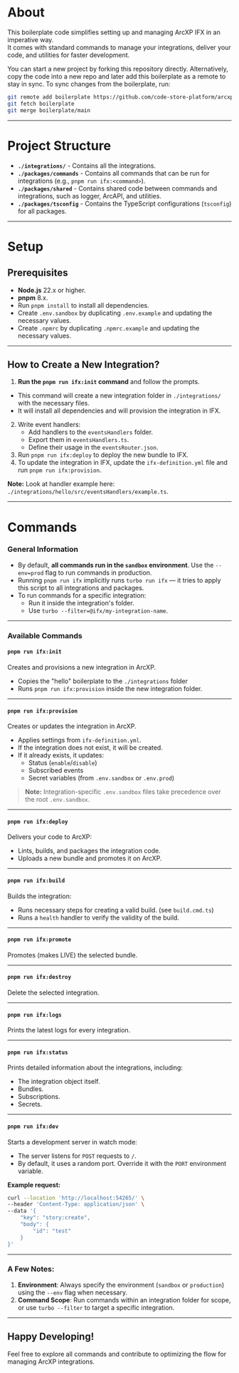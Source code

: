 # About

This boilerplate code simplifies setting up and managing ArcXP IFX in an imperative way.  
It comes with standard commands to manage your integrations, deliver your code, and utilities for faster development.

You can start a new project by forking this repository directly. 
Alternatively, copy the code into a new repo and later add this boilerplate as a remote to stay in sync. To sync changes from the boilerplate, run:
```bash
git remote add boilerplate https://github.com/code-store-platform/arcxp-ifx-boilerplate.git
git fetch boilerplate
git merge boilerplate/main
```

---

# Project Structure

- **`./integrations/`** - Contains all the integrations.  
- **`./packages/commands`** - Contains all commands that can be run for integrations (e.g., `pnpm run ifx:<command>`).  
- **`./packages/shared`** - Contains shared code between commands and integrations, such as logger, ArcAPI, and utilities.  
- **`./packages/tsconfig`** - Contains the TypeScript configurations (`tsconfig`) for all packages.

---

# Setup

## Prerequisites

- **Node.js** 22.x or higher.
- **pnpm** 8.x.
- Run `pnpm install` to install all dependencies.
- Create `.env.sandbox` by duplicating `.env.example` and updating the necessary values.
- Create `.npmrc` by duplicating `.npmrc.example` and updating the necessary values.
 
---

## How to Create a New Integration?
1. **Run the `pnpm run ifx:init` command** and follow the prompts.
  - This command will create a new integration folder in `./integrations/` with the necessary files.
  - It will install all dependencies and will provision the integration in IFX.
2. Write event handlers:
   - Add handlers to the `eventsHandlers` folder.
   - Export them in `eventsHandlers.ts`.
   - Define their usage in the `eventsRouter.json`.
3. Run `pnpm run ifx:deploy` to deploy the new bundle to IFX.
4. To update the integration in IFX, update the `ifx-definition.yml` file and run `pnpm run ifx:provision`.

**Note:** Look at handler example here: `./integrations/hello/src/eventsHandlers/example.ts`.

---

# Commands

### General Information

- By default, **all commands run in the `sandbox` environment**. Use the `--env=prod` flag to run commands in production.  
- Running `pnpm run ifx` implicitly runs `turbo run ifx` — it tries to apply this script to all integrations and packages.  
- To run commands for a specific integration:
  - Run it inside the integration's folder.  
  - Use `turbo --filter=@ifx/my-integration-name`.  

---

### Available Commands

#### **`pnpm run ifx:init`**  
Creates and provisions a new integration in ArcXP.
- Copies the "hello" boilerplate to the `./integrations` folder
- Runs `pnpm run ifx:provision` inside the new integration folder.

---

#### **`pnpm run ifx:provision`**  
Creates or updates the integration in ArcXP.
- Applies settings from `ifx-definition.yml`.
- If the integration does not exist, it will be created.
- If it already exists, it updates:
  - Status (`enable`/`disable`)
  - Subscribed events
  - Secret variables (from `.env.sandbox` or `.env.prod`)

> **Note:** Integration-specific `.env.sandbox` files take precedence over the root `.env.sandbox`.

---

#### **`pnpm run ifx:deploy`**  
Delivers your code to ArcXP:  
- Lints, builds, and packages the integration code.  
- Uploads a new bundle and promotes it on ArcXP.

---

#### **`pnpm run ifx:build`**  
Builds the integration:  
- Runs necessary steps for creating a valid build. (see `build.cmd.ts`)  
- Runs a `health` handler to verify the validity of the build.

---

#### **`pnpm run ifx:promote`**  
Promotes (makes LIVE) the selected bundle.  

---

#### **`pnpm run ifx:destroy`**  
Delete the selected integration.

---

#### **`pnpm run ifx:logs`**  
Prints the latest logs for every integration.

---

#### **`pnpm run ifx:status`**  
Prints detailed information about the integrations, including:  
- The integration object itself.  
- Bundles.  
- Subscriptions.  
- Secrets.

---

#### **`pnpm run ifx:dev`**  
Starts a development server in watch mode:  
- The server listens for `POST` requests to `/`.  
- By default, it uses a random port. Override it with the `PORT` environment variable.

**Example request:**
```bash
curl --location 'http://localhost:54265/' \
--header 'Content-Type: application/json' \
--data '{
    "key": "story:create",
    "body": {
        "id": "test"
    }
}'
```

---

### A Few Notes:
1. **Environment**: Always specify the environment (`sandbox` or `production`) using the `--env` flag when necessary.  
2. **Command Scope**: Run commands within an integration folder for scope, or use `turbo --filter` to target a specific integration.

---

## Happy Developing!
Feel free to explore all commands and contribute to optimizing the flow for managing ArcXP integrations.
